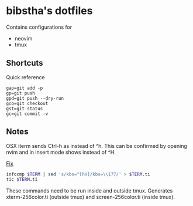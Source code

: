 # bibstha's dotfiles

Contains configurations for

* neovim
* tmux

## Shortcuts

Quick reference

```
gap=git add -p
gp=git push
gpd=git push --dry-run
gco=git checkout
gst=git status
gc=git commit -v
```

## Notes

OSX iterm sends Ctrl-h as <BS> instead of ^h. This can be confirmed by opening nvim and in insert mode <c-v><c-h> shows
<BS> instead of ^H.

[Fix](https://github.com/neovim/neovim/issues/2048#issuecomment-78045837)

```bash
infocmp $TERM | sed 's/kbs=^[hH]/kbs=\\177/' > $TERM.ti
tic $TERM.ti
```

These commands need to be run inside and outside tmux. Generates xterm-256color.ti (outside tmux) and screen-256color.ti
(inside tmux).
